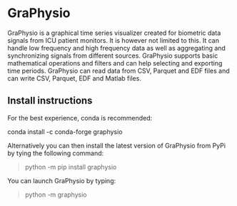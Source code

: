 # GraPhysio
GraPhysio is a graphical time series visualizer created for biometric data
signals from ICU patient monitors. It is however not limited to this. It can
handle low frequency and high frequency data as well as aggregating and
synchronizing signals from different sources. GraPhysio supports basic
mathematical operations and filters and can help selecting and exporting time
periods. GraPhysio can read data from CSV, Parquet and EDF files and can write
CSV, Parquet, EDF and Matlab files.

## Install instructions
For the best experience, conda is recommended:

conda install -c conda-forge graphysio

Alternatively you can then install the latest version of GraPhysio from PyPi by
tying the following command:

> python -m pip install graphysio

You can launch GraPhysio by typing:

> python -m graphysio
